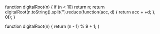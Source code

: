 <!-- 1 -->
function digitalRoot(n) {
  if (n < 10) 
    return n;
    return digitalRoot(n.toString().split('').reduce(function(acc, d) {
    return acc + +d; 
    }, 0));
}

<!-- 2 -->
function digitalRoot(n) {
  return (n - 1) % 9 + 1; 
}